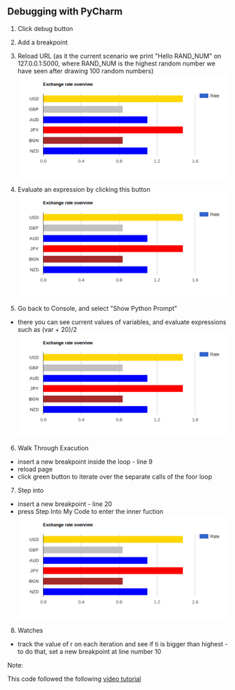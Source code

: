 ## Debugging with PyCharm  
  
1. Click debug button  

2. Add a breakpoint  

3. Reload URL (as it the current scenario we print "Hello RAND_NUM" on 127.0.0.1:5000, where RAND_NUM is the highest random number we have seen after drawing 100 random numbers) 
![alt tag](https://github.com/estambolieva/fast_track_to_python/blob/master/day4/images/exchange_rate_screen.PNG)  
  
4. Evaluate an expression  by clicking this button  
![alt tag](https://github.com/estambolieva/fast_track_to_python/blob/master/day4/images/exchange_rate_screen.PNG)

5. Go back to Console, and select "Show Python Prompt"  
  * there you can see current values of variables, and evaluate expressions such as (var + 20)/2  
![alt tag](https://github.com/estambolieva/fast_track_to_python/blob/master/day4/images/exchange_rate_screen.PNG)  

6. Walk Through Exacution  
  * insert a new breakpoint inside the loop - line 9 
  * reload page  
  * click green button to iterate over the separate calls of the foor loop  
  
 7. Step into  
   * insert a new breakpoint - line 20  
   * press Step Into My Code to enter the inner fuction  
 ![alt tag](https://github.com/estambolieva/fast_track_to_python/blob/master/day4/images/exchange_rate_screen.PNG)  

 8. Watches  
   * track the value of r on each iteration and see if ti is bigger than highest - to do that, set a new breakpoint at line number 10  
  
Note:  

This code followed the following [video tutorial](https://www.youtube.com/watch?v=QJtWxm12Eo0)  